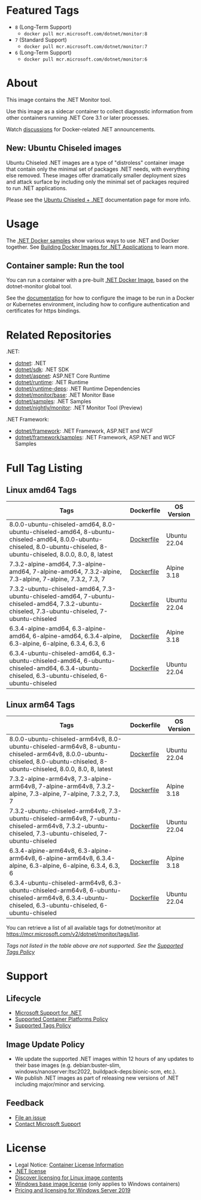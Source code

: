 # Featured Tags

* `8` (Long-Term Support)
  * `docker pull mcr.microsoft.com/dotnet/monitor:8`
* `7` (Standard Support)
  * `docker pull mcr.microsoft.com/dotnet/monitor:7`
* `6` (Long-Term Support)
  * `docker pull mcr.microsoft.com/dotnet/monitor:6`

# About

This image contains the .NET Monitor tool.

Use this image as a sidecar container to collect diagnostic information from other containers running .NET Core 3.1 or later processes.

Watch [discussions](https://github.com/dotnet/dotnet-docker/discussions/categories/announcements) for Docker-related .NET announcements.

## New: Ubuntu Chiseled images

Ubuntu Chiseled .NET images are a type of "distroless" container image that contain only the minimal set of packages .NET needs, with everything else removed.
These images offer dramatically smaller deployment sizes and attack surface by including only the minimal set of packages required to run .NET applications.

Please see the [Ubuntu Chiseled + .NET](https://github.com/dotnet/dotnet-docker/blob/main/documentation/ubuntu-chiseled.md) documentation page for more info.

# Usage

The [.NET Docker samples](https://github.com/dotnet/dotnet-docker/blob/main/samples/README.md) show various ways to use .NET and Docker together. See [Building Docker Images for .NET Applications](https://docs.microsoft.com/dotnet/core/docker/building-net-docker-images) to learn more.

## Container sample: Run the tool

You can run a container with a pre-built [.NET Docker Image](https://hub.docker.com/_/microsoft-dotnet-monitor/), based on the dotnet-monitor global tool.

See the [documentation](https://go.microsoft.com/fwlink/?linkid=2158052) for how to configure the image to be run in a Docker or Kubernetes environment, including how to configure authentication and certificates for https bindings.

# Related Repositories

.NET:

* [dotnet](https://hub.docker.com/_/microsoft-dotnet/): .NET
* [dotnet/sdk](https://hub.docker.com/_/microsoft-dotnet-sdk/): .NET SDK
* [dotnet/aspnet](https://hub.docker.com/_/microsoft-dotnet-aspnet/): ASP.NET Core Runtime
* [dotnet/runtime](https://hub.docker.com/_/microsoft-dotnet-runtime/): .NET Runtime
* [dotnet/runtime-deps](https://hub.docker.com/_/microsoft-dotnet-runtime-deps/): .NET Runtime Dependencies
* [dotnet/monitor/base](https://hub.docker.com/_/microsoft-dotnet-monitor-base/): .NET Monitor Base
* [dotnet/samples](https://hub.docker.com/_/microsoft-dotnet-samples/): .NET Samples
* [dotnet/nightly/monitor](https://hub.docker.com/_/microsoft-dotnet-nightly-monitor/): .NET Monitor Tool (Preview)

.NET Framework:

* [dotnet/framework](https://hub.docker.com/_/microsoft-dotnet-framework/): .NET Framework, ASP.NET and WCF
* [dotnet/framework/samples](https://hub.docker.com/_/microsoft-dotnet-framework-samples/): .NET Framework, ASP.NET and WCF Samples

# Full Tag Listing

## Linux amd64 Tags
Tags | Dockerfile | OS Version
-----------| -------------| -------------
8.0.0-ubuntu-chiseled-amd64, 8.0-ubuntu-chiseled-amd64, 8-ubuntu-chiseled-amd64, 8.0.0-ubuntu-chiseled, 8.0-ubuntu-chiseled, 8-ubuntu-chiseled, 8.0.0, 8.0, 8, latest | [Dockerfile](https://github.com/dotnet/dotnet-docker/blob/main/src/monitor/8.0/ubuntu-chiseled/amd64/Dockerfile) | Ubuntu 22.04
7.3.2-alpine-amd64, 7.3-alpine-amd64, 7-alpine-amd64, 7.3.2-alpine, 7.3-alpine, 7-alpine, 7.3.2, 7.3, 7 | [Dockerfile](https://github.com/dotnet/dotnet-docker/blob/main/src/monitor/7.3/alpine/amd64/Dockerfile) | Alpine 3.18
7.3.2-ubuntu-chiseled-amd64, 7.3-ubuntu-chiseled-amd64, 7-ubuntu-chiseled-amd64, 7.3.2-ubuntu-chiseled, 7.3-ubuntu-chiseled, 7-ubuntu-chiseled | [Dockerfile](https://github.com/dotnet/dotnet-docker/blob/main/src/monitor/7.3/ubuntu-chiseled/amd64/Dockerfile) | Ubuntu 22.04
6.3.4-alpine-amd64, 6.3-alpine-amd64, 6-alpine-amd64, 6.3.4-alpine, 6.3-alpine, 6-alpine, 6.3.4, 6.3, 6 | [Dockerfile](https://github.com/dotnet/dotnet-docker/blob/main/src/monitor/6.3/alpine/amd64/Dockerfile) | Alpine 3.18
6.3.4-ubuntu-chiseled-amd64, 6.3-ubuntu-chiseled-amd64, 6-ubuntu-chiseled-amd64, 6.3.4-ubuntu-chiseled, 6.3-ubuntu-chiseled, 6-ubuntu-chiseled | [Dockerfile](https://github.com/dotnet/dotnet-docker/blob/main/src/monitor/6.3/ubuntu-chiseled/amd64/Dockerfile) | Ubuntu 22.04

## Linux arm64 Tags
Tags | Dockerfile | OS Version
-----------| -------------| -------------
8.0.0-ubuntu-chiseled-arm64v8, 8.0-ubuntu-chiseled-arm64v8, 8-ubuntu-chiseled-arm64v8, 8.0.0-ubuntu-chiseled, 8.0-ubuntu-chiseled, 8-ubuntu-chiseled, 8.0.0, 8.0, 8, latest | [Dockerfile](https://github.com/dotnet/dotnet-docker/blob/main/src/monitor/8.0/ubuntu-chiseled/arm64v8/Dockerfile) | Ubuntu 22.04
7.3.2-alpine-arm64v8, 7.3-alpine-arm64v8, 7-alpine-arm64v8, 7.3.2-alpine, 7.3-alpine, 7-alpine, 7.3.2, 7.3, 7 | [Dockerfile](https://github.com/dotnet/dotnet-docker/blob/main/src/monitor/7.3/alpine/arm64v8/Dockerfile) | Alpine 3.18
7.3.2-ubuntu-chiseled-arm64v8, 7.3-ubuntu-chiseled-arm64v8, 7-ubuntu-chiseled-arm64v8, 7.3.2-ubuntu-chiseled, 7.3-ubuntu-chiseled, 7-ubuntu-chiseled | [Dockerfile](https://github.com/dotnet/dotnet-docker/blob/main/src/monitor/7.3/ubuntu-chiseled/arm64v8/Dockerfile) | Ubuntu 22.04
6.3.4-alpine-arm64v8, 6.3-alpine-arm64v8, 6-alpine-arm64v8, 6.3.4-alpine, 6.3-alpine, 6-alpine, 6.3.4, 6.3, 6 | [Dockerfile](https://github.com/dotnet/dotnet-docker/blob/main/src/monitor/6.3/alpine/arm64v8/Dockerfile) | Alpine 3.18
6.3.4-ubuntu-chiseled-arm64v8, 6.3-ubuntu-chiseled-arm64v8, 6-ubuntu-chiseled-arm64v8, 6.3.4-ubuntu-chiseled, 6.3-ubuntu-chiseled, 6-ubuntu-chiseled | [Dockerfile](https://github.com/dotnet/dotnet-docker/blob/main/src/monitor/6.3/ubuntu-chiseled/arm64v8/Dockerfile) | Ubuntu 22.04

You can retrieve a list of all available tags for dotnet/monitor at https://mcr.microsoft.com/v2/dotnet/monitor/tags/list.
<!--End of generated tags-->

*Tags not listed in the table above are not supported. See the [Supported Tags Policy](https://github.com/dotnet/dotnet-docker/blob/main/documentation/supported-tags.md)*

# Support

## Lifecycle

* [Microsoft Support for .NET](https://github.com/dotnet/core/blob/main/support.md)
* [Supported Container Platforms Policy](https://github.com/dotnet/dotnet-docker/blob/main/documentation/supported-platforms.md)
* [Supported Tags Policy](https://github.com/dotnet/dotnet-docker/blob/main/documentation/supported-tags.md)

## Image Update Policy

* We update the supported .NET images within 12 hours of any updates to their base images (e.g. debian:buster-slim, windows/nanoserver:ltsc2022, buildpack-deps:bionic-scm, etc.).
* We publish .NET images as part of releasing new versions of .NET including major/minor and servicing.

## Feedback

* [File an issue](https://github.com/dotnet/dotnet-docker/issues/new/choose)
* [Contact Microsoft Support](https://support.microsoft.com/contactus/)

# License

* Legal Notice: [Container License Information](https://aka.ms/mcr/osslegalnotice)
* [.NET license](https://github.com/dotnet/dotnet-docker/blob/main/LICENSE)
* [Discover licensing for Linux image contents](https://github.com/dotnet/dotnet-docker/blob/main/documentation/image-artifact-details.md)
* [Windows base image license](https://docs.microsoft.com/virtualization/windowscontainers/images-eula) (only applies to Windows containers)
* [Pricing and licensing for Windows Server 2019](https://www.microsoft.com/cloud-platform/windows-server-pricing)
